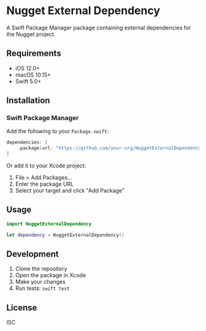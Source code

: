 # Nugget External Dependency

A Swift Package Manager package containing external dependencies for the Nugget project.

## Requirements

- iOS 12.0+
- macOS 10.15+
- Swift 5.0+

## Installation

### Swift Package Manager

Add the following to your `Package.swift`:

```swift
dependencies: [
    .package(url: "https://github.com/your-org/NuggetExternalDependency.git", .exact("1.0.0"))
]
```

Or add it to your Xcode project:
1. File > Add Packages...
2. Enter the package URL
3. Select your target and click "Add Package"

## Usage

```swift
import NuggetExternalDependency

let dependency = NuggetExternalDependency()
```

## Development

1. Clone the repository
2. Open the package in Xcode
3. Make your changes
4. Run tests: `swift test`

## License

ISC 